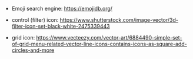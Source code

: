 - Emoji search engine: https://emojidb.org/

- control (filter) icon: https://www.shutterstock.com/image-vector/3d-filter-icon-set-black-white-2475339443

- grid icon: https://www.vecteezy.com/vector-art/6884490-simple-set-of-grid-menu-related-vector-line-icons-contains-icons-as-square-add-circles-and-more